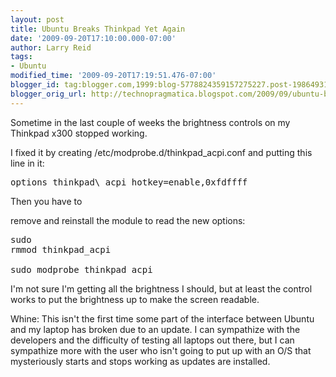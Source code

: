 ```yaml
---
layout: post
title: Ubuntu Breaks Thinkpad Yet Again
date: '2009-09-20T17:10:00.000-07:00'
author: Larry Reid
tags:
- Ubuntu
modified_time: '2009-09-20T17:19:51.476-07:00'
blogger_id: tag:blogger.com,1999:blog-5778824359157275227.post-1986493192606023453
blogger_orig_url: http://technopragmatica.blogspot.com/2009/09/ubuntu-breaks-thinkpad-yet-again.html
---
```


Sometime in the last couple of weeks the brightness controls on my
Thinkpad x300 stopped working.  
  
I fixed it by creating /etc/modprobe.d/thinkpad\_acpi.conf and putting
this line in it:  
<pre>options thinkpad\_acpi hotkey=enable,0xfdffff</pre>Then you have to
remove and reinstall the module to read the new options:<pre>sudo rmmod
thinkpad\_acpi  
sudo modprobe thinkpad\_acpi</pre>I'm not sure I'm getting all the
brightness I should, but at least the control works to put the
brightness up to make the screen readable.  
  
Whine: This isn't the first time some part of the interface between
Ubuntu and my laptop has broken due to an update. I can sympathize with
the developers and the difficulty of testing all laptops out there, but
I can sympathize more with the user who isn't going to put up with an
O/S that mysteriously starts and stops working as updates are installed.

